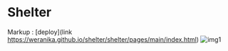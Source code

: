 # Shelter #
Markup :  [deploy](link https://weranika.github.io/shelter/shelter/pages/main/index.html)
![img1](https://user-images.githubusercontent.com/61847249/191832730-df7e390c-59ab-48fb-aae3-fc00f1a4fee7.png)
